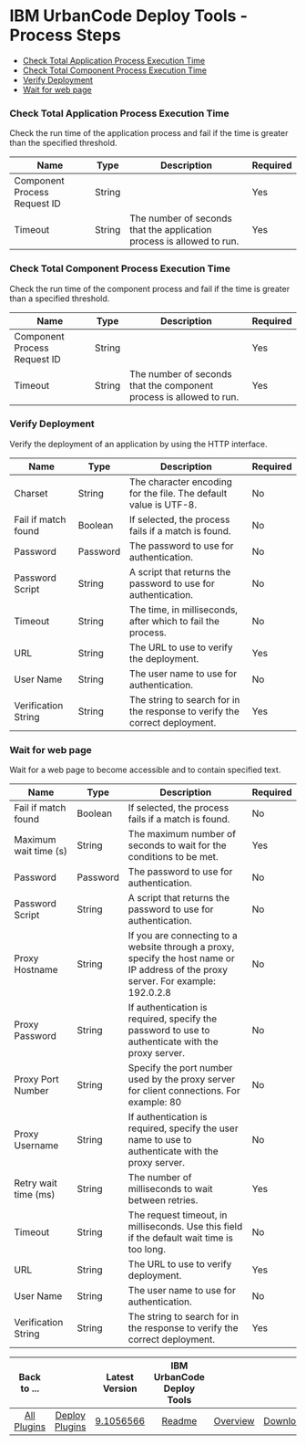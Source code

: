 
# IBM UrbanCode Deploy Tools - Process Steps

* [Check Total Application Process Execution Time](#check_total_application_process_execution_time)
* [Check Total Component Process Execution Time](#check_total_component_process_execution_time)
* [Verify Deployment](#verify_deployment)
* [Wait for web page](#wait_for_web_page)


### Check Total Application Process Execution Time

Check the run time of the application process and fail if the time is greater than the specified threshold.


| Name | Type | Description                                                                                                          | Required |
| ---- | ---- | -------------------------------------------------------------------------------------------------------------------- | -------- |
| Component Process Request ID | String |  | Yes |
| Timeout | String | The number of seconds that the application process is allowed to run. | Yes |

### Check Total Component Process Execution Time

Check the run time of the component process and fail if the time is greater than a specified threshold.


| Name | Type | Description                                                                                                          | Required |
| ---- | ---- | -------------------------------------------------------------------------------------------------------------------- | -------- |
| Component Process Request ID | String |  | Yes |
| Timeout | String | The number of seconds that the component process is allowed to run. | Yes |

### Verify Deployment

Verify the deployment of an application by using the HTTP interface.


| Name | Type | Description                                                                                                          | Required |
| ---- | ---- | -------------------------------------------------------------------------------------------------------------------- | -------- |
| Charset | String | The character encoding for the file. The default value is UTF-8. | No |
| Fail if match found | Boolean | If selected, the process fails if a match is found. | No |
| Password | Password | The password to use for authentication. | No |
| Password Script | String | A script that returns the password to use for authentication. | No |
| Timeout | String | The time, in milliseconds, after which to fail the process. | No |
| URL | String | The URL to use to verify the deployment. | Yes |
| User Name | String | The user name to use for authentication. | No |
| Verification String | String | The string to search for in the response to verify the correct deployment. | Yes |

### Wait for web page

Wait for a web page to become accessible and to contain specified text.


| Name | Type | Description                                                                                                          | Required |
| ---- | ---- | -------------------------------------------------------------------------------------------------------------------- | -------- |
| Fail if match found | Boolean | If selected, the process fails if a match is found. | No |
| Maximum wait time (s) | String | The maximum number of seconds to wait for the conditions to be met. | Yes |
| Password | Password | The password to use for authentication. | No |
| Password Script | String | A script that returns the password to use for authentication. | No |
| Proxy Hostname | String | If you are connecting to a website through a proxy, specify the host name or IP address of the proxy server. For example: 192.0.2.8 | No |
| Proxy Password | String | If authentication is required, specify the password to use to authenticate with the proxy server. | No |
| Proxy Port Number | String | Specify the port number used by the proxy server for client connections. For example: 80 | No |
| Proxy Username | String | If authentication is required, specify the user name to use to authenticate with the proxy server. | No |
| Retry wait time (ms) | String | The number of milliseconds to wait between retries. | Yes |
| Timeout | String | The request timeout, in milliseconds. Use this field if the default wait time is too long. | No |
| URL | String | The URL to use to verify deployment. | Yes |
| User Name | String | The user name to use for authentication. | No |
| Verification String | String | The string to search for in the response to verify the correct deployment. | Yes |



|Back to ...||Latest Version|IBM UrbanCode Deploy Tools |||
| :---: | :---: | :---: | :---: | :---: | :---: |
|[All Plugins](../../index.md)|[Deploy Plugins](../README.md)|[9.1056566](https://raw.githubusercontent.com/UrbanCode/IBM-UCD-PLUGINS/main/files/DeployTools/DeployTools-9.1056566.zip)|[Readme](README.md)|[Overview](overview.md)|[Downloads](downloads.md)|
